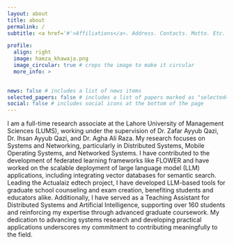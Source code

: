 ```yaml
---
layout: about
title: about
permalink: /
subtitle: <a href='#'>Affiliations</a>. Address. Contacts. Motto. Etc.

profile:
  align: right
  image: hamza_khawaja.png
  image_circular: true # crops the image to make it circular
  more_info: >
    

news: false # includes a list of news items
selected_papers: false # includes a list of papers marked as "selected={true}"
social: false # includes social icons at the bottom of the page
---
```


<!-- Write your biography here. Tell the world about yourself. Link to your favorite [subreddit](http://reddit.com). You can put a picture in, too. The code is already in, just name your picture `prof_pic.jpg` and put it in the `img/` folder.

Put your address / P.O. box / other info right below your picture. You can also disable any of these elements by editing `profile` property of the YAML header of your `_pages/about.md`. Edit `_bibliography/papers.bib` and Jekyll will render your [publications page](/al-folio/publications/) automatically.

Link to your social media connections, too. This theme is set up to use [Font Awesome icons](https://fontawesome.com/) and [Academicons](https://jpswalsh.github.io/academicons/), like the ones below. Add your Facebook, Twitter, LinkedIn, Google Scholar, or just disable all of them. -->

I am a full-time research associate at the Lahore University of Management Sciences (LUMS), working under the supervision of Dr. Zafar Ayyub Qazi, Dr. Ihsan Ayyub Qazi, and Dr. Agha Ali Raza. My research focuses on Systems and Networking, particularly in Distributed Systems, Mobile Operating Systems, and Networked Systems. I have contributed to the development of federated learning frameworks like FLOWER and have worked on the scalable deployment of large language model (LLM) applications, including integrating vector databases for semantic search. Leading the Actualaiz edtech project, I have developed LLM-based tools for graduate school counseling and exam creation, benefiting students and educators alike. Additionally, I have served as a Teaching Assistant for Distributed Systems and Artificial Intelligence, supporting over 160 students and reinforcing my expertise through advanced graduate coursework. My dedication to advancing systems research and developing practical applications underscores my commitment to contributing meaningfully to the field.